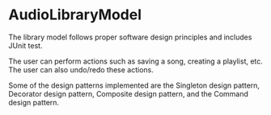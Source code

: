 # AudioLibraryModel
The library model follows proper software design principles and includes JUnit test. 

The user can perform actions such as saving a song, creating a playlist, etc. The user can also undo/redo these actions. 

Some of the design patterns implemented are the Singleton design pattern, Decorator design pattern, Composite design pattern, and the Command design pattern. 
